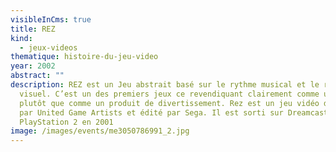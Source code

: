```yaml
---
visibleInCms: true
title: REZ
kind:
  - jeux-videos
thematique: histoire-du-jeu-video
year: 2002
abstract: ""
description: REZ est un Jeu abstrait basé sur le rythme musical et le rythme
  visuel. C’est un des premiers jeux ce revendiquant clairement comme une œuvre
  plutôt que comme un produit de divertissement. Rez est un jeu vidéo développé
  par United Game Artists et édité par Sega. Il est sorti sur Dreamcast et
  PlayStation 2 en 2001
image: /images/events/me3050786991_2.jpg
---
```

